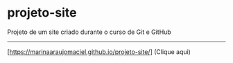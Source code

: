 # projeto-site
 Projeto de um site criado durante o curso de Git e GitHub

 ---
 [https://marinaaraujomaciel.github.io/projeto-site/] (Clique aqui)
